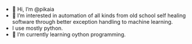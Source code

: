- 👋 Hi, I’m @pikaia
- 👀 I’m interested in automation of all kinds from old school self healing software through better exception handling to machine learning.
- I use mostly python.
- 🌱 I’m currently learning oython programming.
